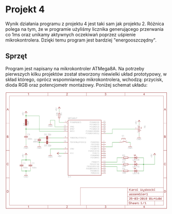 # Projekt 4
Wynik działania programu z projektu 4 jest taki sam jak projektu 2. Różnica polega na tym, że w programie użyliśmy licznika generującego przerwania co 1ms oraz unikamy aktywnych oczekiwań poprzez uśpienie mikrokontrolera. Dzięki temu program jest bardziej "energooszczędny".
## Sprzęt
Program jest napisany na mikrokontroler ATMega8A. Na potrzeby pierwszych kilku projektów został stworzony niewielki układ prototypowy, w skład którego, oprócz wspomnianego mikrokontrolera, wchodzą: przycisk, dioda RGB oraz potencjometr montażowy. Poniżej schemat układu:

![Schemat układu testowego](../schematy/schemat1.png)